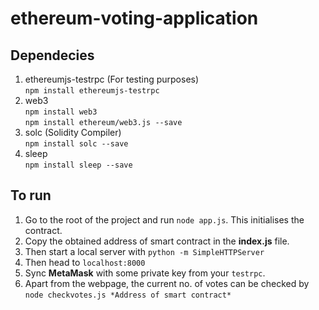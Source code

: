 ethereum-voting-application
============================

## Dependecies
1. ethereumjs-testrpc (For testing purposes)   
  `npm install ethereumjs-testrpc`
2. web3  
  `npm install web3`   
  `npm install ethereum/web3.js --save`
3. solc (Solidity Compiler)  
  `npm install solc --save`
4. sleep  
  `npm install sleep --save`

## To run
1. Go to the root of the project and run `node app.js`. This initialises the contract.
2. Copy the obtained address of smart contract in the **index.js** file.
3. Then start a local server with `python -m SimpleHTTPServer`
4. Then head to `localhost:8000`
5. Sync **MetaMask** with some private key from your `testrpc`.
6. Apart from the webpage, the current no. of votes can be checked by `node checkvotes.js *Address of smart contract*`
